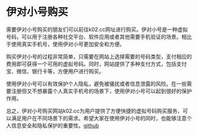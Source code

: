 # 伊对小号购买

需要伊对小号购买的朋友们可以前往k02.cc网址进行购买。伊对小号是一种虚拟号码，可以用于注册各种社交平台、软件应用或者其他需要手机验证的场景。相比于使用真实手机号，使用伊对小号更加安全和方便。

购买伊对小号的过程非常简单，只需要在网站上选择需要的号码类型，支付相应的费用即可获得一个可用的虚拟号码。同时，网站提供了多种支付方式，包括支付宝、微信、银行卡等，方便用户进行购买。

使用伊对小号可以有效保护个人隐私，避免被骚扰或者信息泄露的风险。在一些需要注册但又不想暴露个人真实手机号的场景下，使用伊对小号可以起到很好的保护作用。

总之，伊对小号购买网站k02.cc为用户提供了方便快捷的虚拟号码购买服务，可以满足用户在不同场景下的需求。希望大家在使用伊对小号的同时，也能够注意个人信息安全和隐私保护的重要性。[github](https://github.com)